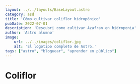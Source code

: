 ```yaml
---
layout: ../../layouts/BaseLayout.astro
category: asd
title: 'Cómo cultivar coliflor hidropónico'
pubDate: 2022-07-01
description: 'Descubri como cultivar Azafran en hidroponia'
author: 'Astro alumno'
image:
    url: ../../images/coliflor.jpg
    alt: 'El logotipo completo de Astro.'
tags: ["astro", "bloguear", "aprender en público"]
---
```

# Coliflor